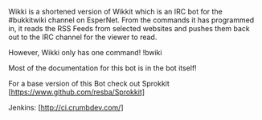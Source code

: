 Wikki is a shortened version of Wikkit which is an IRC bot for the #bukkitwiki channel on EsperNet. From the commands it has programmed in, it reads the RSS Feeds from selected websites and pushes them back out to the IRC channel for the viewer to read.

However, Wikki only has one command! !bwiki

Most of the documentation for this bot is in the bot itself!

For a base version of this Bot check out Sprokkit [https://www.github.com/resba/Sprokkit]

Jenkins: [http://ci.crumbdev.com/]
